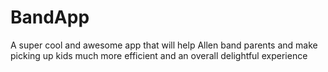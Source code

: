 # BandApp
A super cool and awesome app that will help Allen band parents and make picking up kids much more efficient and an overall delightful experience
